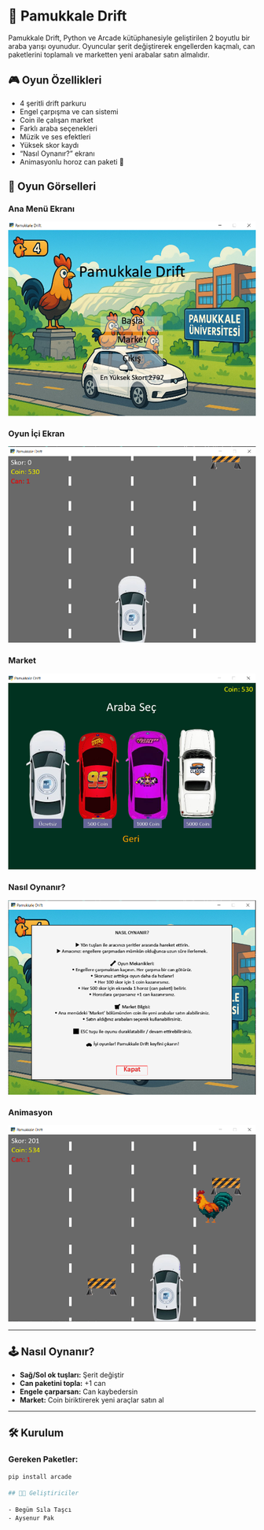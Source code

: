 # 🚗 Pamukkale Drift

Pamukkale Drift, Python ve Arcade kütüphanesiyle geliştirilen 2 boyutlu bir araba yarışı oyunudur. Oyuncular şerit değiştirerek engellerden kaçmalı, can paketlerini toplamalı ve marketten yeni arabalar satın almalıdır.

## 🎮 Oyun Özellikleri

- 4 şeritli drift parkuru
- Engel çarpışma ve can sistemi
- Coin ile çalışan market
- Farklı araba seçenekleri
- Müzik ve ses efektleri
- Yüksek skor kaydı
- “Nasıl Oynanır?” ekranı
- Animasyonlu horoz can paketi 🐓

## 📸 Oyun Görselleri

### Ana Menü Ekranı
![Menü](assets/images/ana_giris.png)

### Oyun İçi Ekran
![Başlangıç](assets/images/baslangic.png)

### Market
![Market](assets/images/market.png)

### Nasıl Oynanır?
![Nasil Oynanır](assets/images/nasıl_oynanır.png)

### Animasyon 
![Animasyon](assets/images/animasyonlu.png)

---

## 🕹️ Nasıl Oynanır?

- **Sağ/Sol ok tuşları:** Şerit değiştir
- **Can paketini topla:** +1 can
- **Engele çarparsan:** Can kaybedersin
- **Market:** Coin biriktirerek yeni araçlar satın al

---

## 🛠️ Kurulum

### Gereken Paketler:

```bash
pip install arcade

## 👩‍💻 Geliştiriciler

- Begüm Sıla Taşcı
- Aysenur Pak
